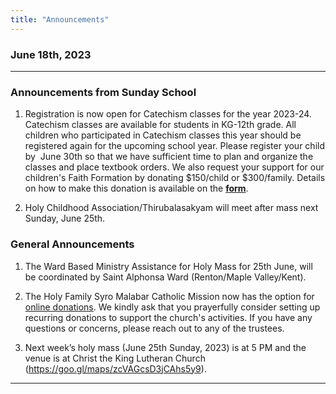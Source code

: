 ```yaml
---
title: "Announcements"
---
```


### June 18th, 2023
---

### Announcements from Sunday School

1. Registration is now open for Catechism classes for the year 2023-24. Catechism classes are available for students in KG-12th grade. All children who participated in Catechism classes this year should be registered again for the upcoming school year. Please register your child by  June 30th so that we have sufficient time to plan and organize the classes and place textbook orders. We also request your support for our children's Faith Formation by donating $150/child or $300/family. Details on how to make this donation is available on the <b><a target="_blank" href="https://forms.gle/yACwh84g6i22LJWYA">form</a></b>.

2. Holy Childhood Association/Thirubalasakyam will meet after mass next Sunday, June 25th.

### General Announcements

1. The Ward Based Ministry Assistance for Holy Mass for 25th June, will be coordinated by Saint Alphonsa Ward (Renton/Maple Valley/Kent).

2. The Holy Family Syro Malabar Catholic Mission now has the option for <a target="_blank" href="https://holyfamilyseattle.org/donation/">online donations</a>. We kindly ask that you prayerfully consider setting up recurring donations to support the church's activities. If you have any questions or concerns, please reach out to any of the trustees.

3. Next week’s holy mass (June 25th Sunday, 2023) is at 5 PM and the venue is at Christ the King Lutheran Church (https://goo.gl/maps/zcVAGcsD3jCAhs5y9).

---
